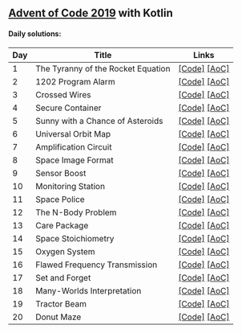 ## [Advent of Code 2019](http://adventofcode.com/2019) with Kotlin

#### Daily solutions:
|Day| Title                                 |  Links                                         |
|---|---------------------------------------|------------------------------------------------|
| 1 | The Tyranny of the Rocket Equation    | [\[Code\]](https://github.com/kamilzki/AdventOfCode2019/blob/master/src/main/kotlin/com/ks/adventofcode/day/Day01.kt) [\[AoC\]](http://adventofcode.com/2019/day/1) |
| 2 | 1202 Program Alarm                    | [\[Code\]](https://github.com/kamilzki/AdventOfCode2019/blob/master/src/main/kotlin/com/ks/adventofcode/day/Day02.kt) [\[AoC\]](http://adventofcode.com/2019/day/2)
| 3 | Crossed Wires                         | [\[Code\]](https://github.com/kamilzki/AdventOfCode2019/blob/master/src/main/kotlin/com/ks/adventofcode/day/Day03.kt) [\[AoC\]](http://adventofcode.com/2019/day/3)
| 4 | Secure Container                      | [\[Code\]](https://github.com/kamilzki/AdventOfCode2019/blob/master/src/main/kotlin/com/ks/adventofcode/day/Day04.kt) [\[AoC\]](http://adventofcode.com/2019/day/4)
| 5 | Sunny with a Chance of Asteroids      | [\[Code\]](https://github.com/kamilzki/AdventOfCode2019/blob/master/src/main/kotlin/com/ks/adventofcode/day/Day05.kt) [\[AoC\]](http://adventofcode.com/2019/day/5)
| 6 | Universal Orbit Map                   | [\[Code\]](https://github.com/kamilzki/AdventOfCode2019/blob/master/src/main/kotlin/com/ks/adventofcode/day/Day06.kt) [\[AoC\]](http://adventofcode.com/2019/day/6)
| 7 | Amplification Circuit                 | [\[Code\]](https://github.com/kamilzki/AdventOfCode2019/blob/master/src/main/kotlin/com/ks/adventofcode/day/Day07.kt) [\[AoC\]](http://adventofcode.com/2019/day/7)
| 8 | Space Image Format                    | [\[Code\]](https://github.com/kamilzki/AdventOfCode2019/blob/master/src/main/kotlin/com/ks/adventofcode/day/Day08.kt) [\[AoC\]](http://adventofcode.com/2019/day/8)
| 9 | Sensor Boost                          | [\[Code\]](https://github.com/kamilzki/AdventOfCode2019/blob/master/src/main/kotlin/com/ks/adventofcode/day/Day09.kt) [\[AoC\]](http://adventofcode.com/2019/day/9)
| 10| Monitoring Station                    | [\[Code\]](https://github.com/kamilzki/AdventOfCode2019/blob/master/src/main/kotlin/com/ks/adventofcode/day/Day10.kt) [\[AoC\]](http://adventofcode.com/2019/day/10)
| 11| Space Police                          | [\[Code\]](https://github.com/kamilzki/AdventOfCode2019/blob/master/src/main/kotlin/com/ks/adventofcode/day/Day11.kt) [\[AoC\]](http://adventofcode.com/2019/day/11)
| 12| The N-Body Problem                    | [\[Code\]](https://github.com/kamilzki/AdventOfCode2019/blob/master/src/main/kotlin/com/ks/adventofcode/day/Day12.kt) [\[AoC\]](http://adventofcode.com/2019/day/12)
| 13| Care Package                          | [\[Code\]](https://github.com/kamilzki/AdventOfCode2019/blob/master/src/main/kotlin/com/ks/adventofcode/day/Day13.kt) [\[AoC\]](http://adventofcode.com/2019/day/13)
| 14| Space Stoichiometry                   | [\[Code\]](https://github.com/kamilzki/AdventOfCode2019/blob/master/src/main/kotlin/com/ks/adventofcode/day/Day14.kt) [\[AoC\]](http://adventofcode.com/2019/day/14)
| 15| Oxygen System                         | [\[Code\]](https://github.com/kamilzki/AdventOfCode2019/blob/master/src/main/kotlin/com/ks/adventofcode/day/Day15.kt) [\[AoC\]](http://adventofcode.com/2019/day/15)
| 16| Flawed Frequency Transmission         | [\[Code\]](https://github.com/kamilzki/AdventOfCode2019/blob/master/src/main/kotlin/com/ks/adventofcode/day/Day16.kt) [\[AoC\]](http://adventofcode.com/2019/day/16)
| 17| Set and Forget                        | [\[Code\]](https://github.com/kamilzki/AdventOfCode2019/blob/master/src/main/kotlin/com/ks/adventofcode/day/Day17.kt) [\[AoC\]](http://adventofcode.com/2019/day/17)
| 18| Many-Worlds Interpretation            | [\[Code\]](https://github.com/kamilzki/AdventOfCode2019/blob/master/src/main/kotlin/com/ks/adventofcode/day/Day18.kt) [\[AoC\]](http://adventofcode.com/2019/day/18)
| 19| Tractor Beam                          | [\[Code\]](https://github.com/kamilzki/AdventOfCode2019/blob/master/src/main/kotlin/com/ks/adventofcode/day/Day19.kt) [\[AoC\]](http://adventofcode.com/2019/day/19)
| 20| Donut Maze                            | [\[Code\]](https://github.com/kamilzki/AdventOfCode2019/blob/master/src/main/kotlin/com/ks/adventofcode/day/Day20.kt) [\[AoC\]](http://adventofcode.com/2019/day/20)

